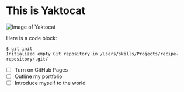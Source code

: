 # This is Yaktocat

![Image of Yaktocat](https://octodex.github.com/images/yaktocat.png)

Here is a code block:

```
$ git init
Initialized empty Git repository in /Users/skills/Projects/recipe-repository/.git/
```
- [ ] Turn on GitHub Pages
- [ ] Outline my portfolio
- [ ] Introduce myself to the world
